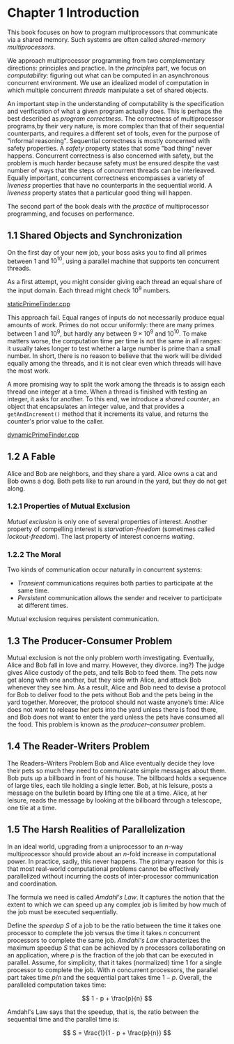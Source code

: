 # Chapter 1 Introduction

This book focuses on how to program multiprocessors that communicate via a shared
memory. Such systems are often called *shared-memory multiprocessors*.

We approach multiprocessor programming from two complementary directions: principles
and practice. In the *principles* part, we focus on *computability*: figuring out
what can be computed in an asynchronous concurrent environment. We use an idealized
model of computation in which multiple concurrent *threads* manipulate a set of
shared objects.

An important step in the understanding of computability is the specification and
verification of what a given program actually does. This is perhaps the best described
as *program correctness*. The correctness of multiprocessor programs,by their very
nature, is more complex than that of their sequential counterparts, and requires a
different set of tools, even for the purpose of "informal reasoning". Sequential
correctness is mostly concerned with safety properties. A *safety* property states
that some "bad thing" never happens. Concurrent correctness is also concerned with
safety, but the problem is much harder because safety must be ensured despite the
vast number of ways that the steps of concurrent threads can be interleaved. Equally
important, concurrent correctness encompasses a variety of *liveness* properties that
have no counterparts in the sequential world. A *liveness* property states that a
particular good thing will happen.

The second part of the book deals with the *practice* of multiprocessor programming, and
focuses on performance.

## 1.1 Shared Objects and Synchronization

On the first day of your new job, your boss asks you to find all primes between 1 and $10^{10}$,
using a parallel machine that supports ten concurrent threads.

As a first attempt, you might consider giving each thread an equal share of the input domain. Each
thread might check $10^{9}$ numbers.

[staticPrimeFinder.cpp](./staticPrimeFinder.cpp)

This approach fail. Equal ranges of inputs do not necessarily produce equal amounts of work. Primes
do not occur uniformly: there  are many primes between 1 and $10^9$, but hardly any between
$9 \times 10^{9}$ and $10^{10}$. To make matters worse, the computation time per time is not the same
in all ranges: it usually takes longer to test whether a large number is prime than a small number.
In short, there is no reason to believe that the work will be divided equally among the threads, and
it is not clear even which threads will have the most work.

A more promising way to split the work among the threads is to assign each thread one integer at a time.
When a thread is finished with testing an integer, it asks for another. To this end, we introduce a
*shared counter*, an object that encapsulates an integer value, and that provides a `getAndIncrement()`
method that it increments its value, and returns the counter's prior value to the caller.

[dynamicPrimeFinder.cpp](./dynamicPrimeFinder.cpp)

## 1.2 A Fable

Alice and Bob are neighbors, and they share a yard. Alice owns a cat and Bob owns a dog. Both pets like
to run around in the yard, but they do not get along.

### 1.2.1 Properties of Mutual Exclusion

*Mutual exclusion* is only one of several properties of interest. Another property of compelling interest
is *starvation-freedom* (sometimes called *lockout-freedom*). The last property of interest concerns
*waiting*.

### 1.2.2 The Moral

Two kinds of communication occur naturally in concurrent systems:

+ *Transient* communications requires both parties to participate at the same time.
+ *Persistent* communication allows the sender and receiver to participate at different times.

Mutual exclusion requires persistent communication.

## 1.3 The Producer-Consumer Problem

Mutual exclusion is not the only problem worth investigating. Eventually, Alice and Bob fall in love and
marry. However, they divorce. ing?) The judge gives Alice custody of the pets, and tells Bob to feed them. The pets
now get along with one another, but they side with Alice, and attack Bob whenever they see him. As a result,
Alice and Bob need to devise a protocol for Bob to deliver food to the pets without Bob and the pets being in the yard together. Moreover, the protocol should not waste anyone’s time: Alice does not want to release her pets into the yard unless there is food there, and Bob does not want to enter the yard unless the pets have consumed all the food. This problem is known as the *producer–consumer* problem.

## 1.4 The Reader-Writers Problem

The Readers–Writers Problem Bob and Alice eventually decide they love their pets so much they need to
communicate simple messages about them. Bob puts up a billboard in front of his house. The billboard
holds a sequence of large tiles, each tile holding a single letter. Bob, at his leisure, posts a
message on the bulletin board by lifting one tile at a time. Alice, at her leisure, reads the message
by looking at the billboard through a telescope, one tile at a time.

## 1.5 The Harsh Realities of Parallelization

In an ideal world, upgrading from a uniprocessor to an $n$-way multiprocessor should provide about
an $n$-fold increase in computational power. In practice, sadly, this never happens. The primary
reason for this is that most real-world computational problems cannot be effectively parallelized
without incurring the costs of inter-processor communication and coordination.

The formula we need is called *Amdahl's Law*. It captures the notion that the extent to which we
can speed up any complex job is limited by how much of the job must be executed sequentially.

Define the *speedup* $S$ of a job to be the ratio between the time it takes one processor to
complete the job versus the time it takes $n$ concurrent processors to complete the same job.
*Amdahl's Law* characterizes the maximum speedup $S$ that can be achieved by $n$ processors
collaborating on an application, where $p$ is the fraction of the job that can be executed in
parallel. Assume, for simplicity, that it takes (normalized) time $1$ for a single processor
to complete the job. With $n$ concurrent processors, the parallel part takes time $p /n$ and
the sequential part takes time $1 - p$. Overall, the paralleled computation takes time:

$$
1 - p + \frac{p}{n}
$$

Amdahl's Law says that the speedup, that is, the ratio between the sequential time and the
parallel time is:

$$
S = \frac{1}{1 - p + \frac{p}{n}}
$$
